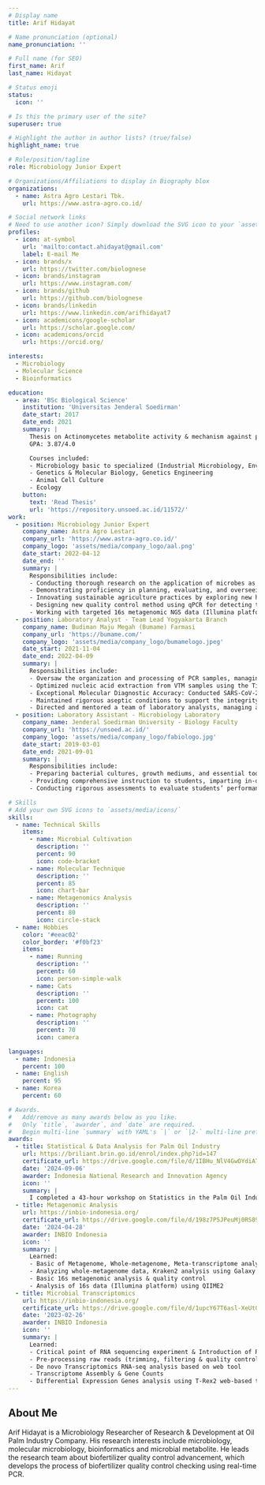 ```yaml
---
# Display name
title: Arif Hidayat

# Name pronunciation (optional)
name_pronunciation: ''

# Full name (for SEO)
first_name: Arif
last_name: Hidayat

# Status emoji
status:
  icon: ''

# Is this the primary user of the site?
superuser: true

# Highlight the author in author lists? (true/false)
highlight_name: true

# Role/position/tagline
role: Microbiology Junior Expert

# Organizations/Affiliations to display in Biography blox
organizations:
  - name: Astra Agro Lestari Tbk.
    url: https://www.astra-agro.co.id/

# Social network links
# Need to use another icon? Simply download the SVG icon to your `assets/media/icons/` folder.
profiles:
  - icon: at-symbol
    url: 'mailto:contact.ahidayat@gmail.com'
    label: E-mail Me
  - icon: brands/x
    url: https://twitter.com/biolognese
  - icon: brands/instagram
    url: https://www.instagram.com/
  - icon: brands/github
    url: https://github.com/biolognese
  - icon: brands/linkedin
    url: https://www.linkedin.com/arifhidayat7
  - icon: academicons/google-scholar
    url: https://scholar.google.com/
  - icon: academicons/orcid
    url: https://orcid.org/

interests:
  - Microbiology
  - Molecular Science
  - Bioinformatics

education:
  - area: 'BSc Biological Science'
    institution: 'Universitas Jenderal Soedirman'
    date_start: 2017
    date_end: 2021
    summary: |
      Thesis on Actinomycetes metabolite activity & mechanism against pathogenic _Klebsiella pneumoneae_. Supervised by [Dr. Dini Ryandini, M.Si.](https://sinelitabmas.unsoed.ac.id/profile-peneliti/gos?id=6021630).
      GPA: 3.87/4.0

      Courses included:
      - Microbiology basic to specialized (Industrial Microbiology, Environmental Biology, Microbial Systematic, Virology, etc.)
      - Genetics & Molecular Biology, Genetics Engineering
      - Animal Cell Culture
      - Ecology
    button:
      text: 'Read Thesis'
      url: 'https://repository.unsoed.ac.id/11572/'
work:
  - position: Microbiology Junior Expert
    company_name: Astra Agro Lestari
    company_url: 'https://www.astra-agro.co.id/'
    company_logo: 'assets/media/company_logo/aal.png'
    date_start: 2022-04-12
    date_end: ''
    summary: |
      Responsibilities include:
      - Conducting thorough research on the application of microbes as soil fertilizers for nursery and mature palm oil plants, resulting in a significant 25% reduction in fertilizer costs and emissions.
      - Demonstrating proficiency in planning, evaluating, and overseeing the research program, contributing to the successful release of a biofertilizer product under a designated number.
      - Innovating sustainable agriculture practices by exploring new herbicide complement and biofungicides from actinomycetes secondary metabolites.
      - Designing new quality control method using qPCR for detecting the quantity and purity of microbes in our biofertilizer product, leading to a 80% improvement in time efficiency and a 90% increase in precision for quality control analysis.
      - Working with targeted 16s metagenomic NGS data (Illumina platform) to unveil the effect of soil applied biofertilizer microorganism community.
  - position: Laboratory Analyst - Team Lead Yogyakarta Branch
    company_name: Budiman Maju Megah (Bumame) Farmasi
    company_url: 'https://bumame.com/'
    company_logo: 'assets/media/company_logo/bumamelogo.jpeg'
    date_start: 2021-11-04
    date_end: 2022-04-09
    summary: |
      Responsibilities include:
      - Oversaw the organization and processing of PCR samples, managing a robust database encompassing over 8,000 entries with precision and efficiency.
      - Optimized nucleic acid extraction from VTM samples using the Tianlong Libex Nucleic Acid Extractor, ensuring superior sample preparation for downstream analysis.
      - Exceptional Molecular Diagnostic Accuracy: Conducted SARS-CoV-2 detection with a 98% accuracy rate by analyzing N-Gene and RdRP gene sequences, leveraging the CareGene Wellsbio RT-PCR kit.
      - Maintained rigorous aseptic conditions to support the integrity of sensitive molecular biology workflows, mitigating contamination risks effectively.
      - Directed and mentored a team of laboratory analysts, managing administrative functions, laboratory processes, and inventory control to sustain seamless operations.
  - position: Laboratory Assistant - Microbiology Laboratory
    company_name: Jenderal Soedirman University - Biology Faculty
    company_url: 'https://unsoed.ac.id/'
    company_logo: 'assets/media/company_logo/fabiologo.jpg'
    date_start: 2019-03-01
    date_end: 2021-09-01
    summary: |
      Responsibilities include:
      - Preparing bacterial cultures, growth mediums, and essential tools and materials to ensure a well-equipped and efficient laboratory environment.
      - Providing comprehensive instruction to students, imparting in-depth knowledge and hands-on experience during practical class sessions in the laboratory.
      - Conducting rigorous assessments to evaluate students’ performance and comprehension in their practical activities, offering valuable feedback to support their learning and skill development.

# Skills
# Add your own SVG icons to `assets/media/icons/`
skills:
  - name: Technical Skills
    items:
      - name: Microbial Cultivation
        description: ''
        percent: 90
        icon: code-bracket
      - name: Molecular Technique
        description: ''
        percent: 85
        icon: chart-bar
      - name: Metagenomics Analysis
        description: ''
        percent: 80
        icon: circle-stack
  - name: Hobbies
    color: '#eeac02'
    color_border: '#f0bf23'
    items:
      - name: Running
        description: ''
        percent: 60
        icon: person-simple-walk
      - name: Cats
        description: ''
        percent: 100
        icon: cat
      - name: Photography
        description: ''
        percent: 70
        icon: camera

languages:
  - name: Indonesia
    percent: 100
  - name: English
    percent: 95
  - name: Korea
    percent: 60

# Awards.
#   Add/remove as many awards below as you like.
#   Only `title`, `awarder`, and `date` are required.
#   Begin multi-line `summary` with YAML's `|` or `|2-` multi-line prefix and indent 2 spaces below.
awards:
  - title: Statistical & Data Analysis for Palm Oil Industry
    url: https://briliant.brin.go.id/enrol/index.php?id=147
    certificate_url: https://drive.google.com/file/d/1IBHu_NlV4GwOYdiATfl_LItuEls72X48/view?usp=sharing
    date: '2024-09-06'
    awarder: Indonesia National Research and Innovation Agency
    icon: ''
    summary: |
      I completed a 43-hour workshop on Statistics in the Palm Oil Industry, enhancing my skills in experimental design, multivariate analysis, and statistical software. Through hands-on case studies, I analyzed agronomic parameters of oil palms treated with microorganisms, linking data-driven insights to microbial biotechnology and sustainable agriculture. This experience enriched my ability to apply statistics to R&D innovations.
  - title: Metagenomic Analysis
    url: https://inbio-indonesia.org/
    certificate_url: https://drive.google.com/file/d/198z7P5JPeuMj0RS89x51uQxd424iye-q/view?usp=sharing
    date: '2024-04-28'
    awarder: INBIO Indonesia
    icon: ''
    summary: |
      Learned:
      - Basic of Metagenome, Whole-metagenome, Meta-transcriptome analysis, and whole genome sequencing
      - Analyzing whole-metagenome data, Kraken2 analysis using Galaxy
      - Basic 16s metagenomic analysis & quality control
      - Analysis of 16s data (Illumina platform) using QIIME2
  - title: Microbial Transcriptomics
    url: https://inbio-indonesia.org/
    certificate_url: https://drive.google.com/file/d/1upcY67T6asl-XeUtGiF-aJMrjBbPE3xx/view?usp=sharing
    date: '2023-02-26'
    awarder: INBIO Indonesia
    icon: ''
    summary: |
      Learned:
      - Critical point of RNA sequencing experiment & Introduction of Rfam as RNA database
      - Pre-processing raw reads (trimming, filtering & quality control) using web-based tool (Galaxy)
      - De novo Transcriptomics RNA-seq analysis based on web tool
      - Transcriptome Assembly & Gene Counts
      - Differential Expression Genes analysis using T-Rex2 web-based tool & Visualization
---
```


## About Me

Arif Hidayat is a Microbiology Researcher of Research & Development at Oil Palm Industry Company. His research interests include microbiology, molecular microbiology, bioinformatics and microbial metabolite. He leads the research team about biofertilizer quality control advancement, which develops the process of biofertilizer quality control checking using real-time PCR.
